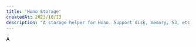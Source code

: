 ```yaml
---
title: 'Hono Storage'
createdAt: 2023/10/13
description: "A storage helper for Hono. Support disk, memory, S3, etc."
---
```


A
